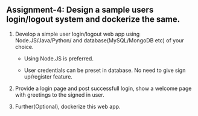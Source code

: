 ## Assignment-4: Design a sample users login/logout system and dockerize the same.

1. Develop a simple user login/logout web app using Node.JS/Java/Python/ and database(MySQL/MongoDB etc) of your choice.

    - Using Node.JS is preferred.
    
    - User credentials can be preset in database. No need to give sign up/register feature.
    
2. Provide a login page and post successfull login, show a welcome page with greetings to the signed in user.

3. Further(Optional), dockerize this web app.
